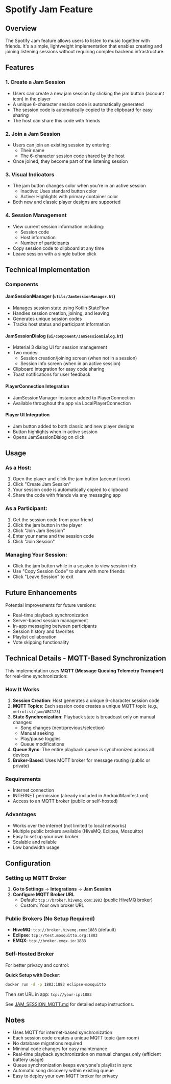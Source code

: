 # Spotify Jam Feature

## Overview
The Spotify Jam feature allows users to listen to music together with friends. It's a simple, lightweight implementation that enables creating and joining listening sessions without requiring complex backend infrastructure.

## Features

### 1. Create a Jam Session
- Users can create a new jam session by clicking the jam button (account icon) in the player
- A unique 6-character session code is automatically generated
- The session code is automatically copied to the clipboard for easy sharing
- The host can share this code with friends

### 2. Join a Jam Session
- Users can join an existing session by entering:
  - Their name
  - The 6-character session code shared by the host
- Once joined, they become part of the listening session

### 3. Visual Indicators
- The jam button changes color when you're in an active session
  - Inactive: Uses standard button color
  - Active: Highlights with primary container color
- Both new and classic player designs are supported

### 4. Session Management
- View current session information including:
  - Session code
  - Host information
  - Number of participants
- Copy session code to clipboard at any time
- Leave session with a single button click

## Technical Implementation

### Components

#### JamSessionManager (`utils/JamSessionManager.kt`)
- Manages session state using Kotlin StateFlow
- Handles session creation, joining, and leaving
- Generates unique session codes
- Tracks host status and participant information

#### JamSessionDialog (`ui/component/JamSessionDialog.kt`)
- Material 3 dialog UI for session management
- Two modes:
  - Session creation/joining screen (when not in a session)
  - Session info screen (when in an active session)
- Clipboard integration for easy code sharing
- Toast notifications for user feedback

#### PlayerConnection Integration
- JamSessionManager instance added to PlayerConnection
- Available throughout the app via LocalPlayerConnection

#### Player UI Integration
- Jam button added to both classic and new player designs
- Button highlights when in active session
- Opens JamSessionDialog on click

## Usage

### As a Host:
1. Open the player and click the jam button (account icon)
2. Click "Create Jam Session"
3. Your session code is automatically copied to clipboard
4. Share the code with friends via any messaging app

### As a Participant:
1. Get the session code from your friend
2. Click the jam button in the player
3. Click "Join Jam Session"
4. Enter your name and the session code
5. Click "Join Session"

### Managing Your Session:
- Click the jam button while in a session to view session info
- Use "Copy Session Code" to share with more friends
- Click "Leave Session" to exit

## Future Enhancements
Potential improvements for future versions:
- Real-time playback synchronization
- Server-based session management
- In-app messaging between participants
- Session history and favorites
- Playlist collaboration
- Vote skipping functionality

## Technical Details - MQTT-Based Synchronization

This implementation uses **MQTT (Message Queuing Telemetry Transport)** for real-time synchronization:

### How It Works
1. **Session Creation**: Host generates a unique 6-character session code
2. **MQTT Topics**: Each session code creates a unique MQTT topic (e.g., `metrolist/jam/ABC123`)
3. **State Synchronization**: Playback state is broadcast only on manual changes:
   - Song changes (next/previous/selection)
   - Manual seeking
   - Play/pause toggles
   - Queue modifications
4. **Queue Sync**: The entire playback queue is synchronized across all devices
5. **Broker-Based**: Uses MQTT broker for message routing (public or private)

### Requirements
- Internet connection
- INTERNET permission (already included in AndroidManifest.xml)
- Access to an MQTT broker (public or self-hosted)

### Advantages
- Works over the internet (not limited to local networks)
- Multiple public brokers available (HiveMQ, Eclipse, Mosquitto)
- Easy to set up your own broker
- Scalable and reliable
- Low bandwidth usage

## Configuration

### Setting up MQTT Broker

1. **Go to Settings** → **Integrations** → **Jam Session**
2. **Configure MQTT Broker URL**
   - Default: `tcp://broker.hivemq.com:1883` (public HiveMQ broker)
   - Custom: Your own broker URL

### Public Brokers (No Setup Required)

- **HiveMQ**: `tcp://broker.hivemq.com:1883` (default)
- **Eclipse**: `tcp://test.mosquitto.org:1883`
- **EMQX**: `tcp://broker.emqx.io:1883`

### Self-Hosted Broker

For better privacy and control:

**Quick Setup with Docker**:
```bash
docker run -d -p 1883:1883 eclipse-mosquitto
```

Then set URL in app: `tcp://your-ip:1883`

See [JAM_SESSION_MQTT.md](JAM_SESSION_MQTT.md) for detailed setup instructions.

## Notes
- Uses MQTT for internet-based synchronization
- Each session code creates a unique MQTT topic (jam room)
- No database migrations required
- Minimal code changes for easy maintenance
- Real-time playback synchronization on manual changes only (efficient battery usage)
- Queue synchronization keeps everyone's playlist in sync
- Automatic song discovery within existing queue
- Easy to deploy your own MQTT broker for privacy
